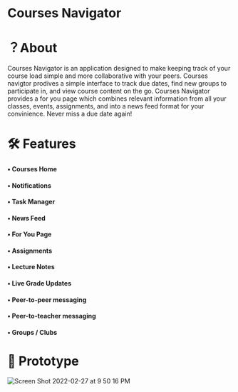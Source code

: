 # Courses Navigator


# ？About
Courses Navigator is an application designed to make keeping track of your course load simple and more collaborative with your peers. Courses navigtor prodives a simple interface to track due dates, find new groups to participate in, and view course content on the go. Courses Navigator provides a for you page which combines relevant information from all your classes, events, assignments, and into a news feed format for your convinience. Never miss a due date again!


# 🛠 Features
####  • Courses Home
####  • Notifications
####  • Task Manager
####  • News Feed
####  • For You Page
####  • Assignments
####  • Lecture Notes
####  • Live Grade Updates
####  • Peer-to-peer messaging
####  • Peer-to-teacher messaging
####  • Groups / Clubs

# 👀 Prototype

![Screen Shot 2022-02-27 at 9 50 16 PM](https://user-images.githubusercontent.com/60019847/155916154-f6bd2fa7-589d-485f-8cc9-c95ba24df8ae.png)







